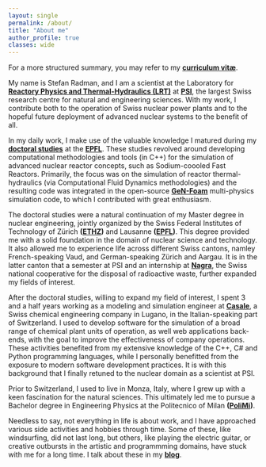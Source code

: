```yaml
---
layout: single
permalink: /about/
title: "About me"
author_profile: true
classes: wide
---
```


For a more structured summary, you may refer to my **[curriculum vitæ](/cv/)**.

My name is Stefan Radman, and I am a scientist at the Laboratory for **[Reactory Physics and Thermal-Hydraulics (LRT)](https://www.psi.ch/en/lrt)** at **[PSI](https://www.psi.ch/en)**, the largest Swiss research centre for natural and engineering sciences. With my work, I contribute both to the operation of Swiss nuclear power plants and to the hopeful future deployment of advanced nuclear systems to the benefit of all.

In my daily work, I make use of the valuable knowledge I matured during my **[doctoral studies](https://infoscience.epfl.ch/entities/publication/8a8972df-3200-4375-92e0-dd9717bceb4d)** at the **[EPFL](https://www.epfl.ch/en/)**. These studies revolved around developing computational methodologies and tools (in C++) for the simulation of advanced nuclear reactor concepts, such as Sodium-coooled Fast Reactors. Primarily, the focus was on the simulation of reactor thermal-hydraulics (via Computational Fluid Dynamics methodologies) and the resulting code was integrated in the open-source **[GeN-Foam](https://gitlab.com/foam-for-nuclear/GeN-Foam)** multi-physics simulation code, to which I contributed with great enthusiasm.

The doctoral studies were a natural continuation of my Master degree in nuclear engineering, jointly organized by the Swiss Federal Institutes of Technology of Zürich **([ETHZ](https://ethz.ch/en.html))** and Lausanne **([EPFL](https://www.epfl.ch/en/))**. This degree provided me with a solid foundation in the domain of nuclear science and technology. It also allowed me to experience life across different Swiss cantons, namley French-speaking Vaud, and German-speaking Zürich and Aargau. It is in the latter canton that a semester at PSI and an internship at **[Nagra](https://nagra.ch/en/why-nagra/)**, the Swiss national cooperative for the disposal of radioactive waste, further expanded my fields of interest.

After the doctoral studies, willing to expand my field of interest, I spent 3 and a half years working as a modeling and simulation engineer at **[Casale](https://casale.ch/)**, a Swiss chemical engineering company in Lugano, in the Italian-speaking part of Switzerland. I used to develop software for the simulation of a broad range of chemical plant units of operation, as well web applications back-ends, with the goal to improve the effectiveness of company operations. These activities benefited from my extensive knowledge of the C++, C# and Python programming languages, while I personally benefitted from the exposure to modern software development practices. It is with this background that I finally retuned to the nuclear domain as a scientist at PSI.

Prior to Switzerland, I used to live in Monza, Italy, where I grew up with a keen fascination for the natural sciences. This ultimately led me to pursue a Bachelor degree in Engineering Physics at the Politecnico of Milan **([PoliMi](https://www.polimi.it/en/))**.

Needless to say, not everything in life is about work, and I have approached various side activities and hobbies through time. Some of these, like windsurfing, did not last long, but others, like playing the electric guitar, or creative outbursts in the artistic and programmming domains, have stuck with me for a long time. I talk about these in my **[blog](/blog/)**.